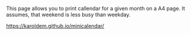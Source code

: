 This page allows you to print callendar for a given month on a A4 page. It assumes, that weekend is less busy than weekday.

https://karoldem.github.io/minicalendar/
